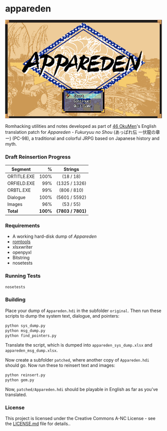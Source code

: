 # appareden
![Appareden Title](img/Appareden_title.png)

Romhacking utilities and notes developed as part of [46 OkuMen](http://46okumen.com/)'s English translation patch for *Appareden - Fukuryuu no Shou* (あっぱれ伝 ー伏龍の章ー) (PC-98), a traditional and colorful JRPG based on Japanese history and myth.

### Draft Reinsertion Progress


| Segment      | %    |  Strings            |
| -------------|-----:|:-------------------:|
| ORTITLE.EXE  | 100%  | (18 / 18)           |
| ORFIELD.EXE  | 99%   | (1325 / 1326)       |
| ORBTL.EXE    | 99%   | (806 / 810)         |
| Dialogue     | 100%  | (5601 / 5592)       |
| Images       | 96%   | (53 / 55)           |
| **Total**    |**100%**|  **(7803 / 7801)**  |

### Requirements
* A working hard-disk dump of *Appareden*
* [romtools](https://github.com/46OkuMen/romtools)
* xlsxwriter
* openpyxl
* Bitstring
* nosetests

### Running Tests
`nosetests`

### Building
Place your dump of `Appareden.hdi` in the subfolder `original`. Then run these scripts to dump the system text, dialogue, and pointers:

```
python sys_dump.py
python msg_dump.py
python find_pointers.py
```

Translate the script, which is dumped into `appareden_sys_dump.xlsx` and `appareden_msg_dump.xlsx`.

Now create a subfolder `patched`, where another copy of `Appareden.hdi` should go. Now run these to reinsert text and images:

```
python reinsert.py
python gem.py
```

Now, `patched/Appareden.hdi` should be playable in English as far as you've translated.

### License
This project is licensed under the Creative Commons A-NC License - see the [LICENSE.md](LICENSE.md) file for details..